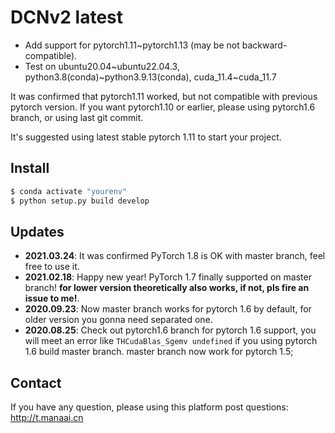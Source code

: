 # DCNv2 latest

- Add support for pytorch1.11~pytorch1.13 (may be not backward-compatible). 
- Test on ubuntu20.04~ubuntu22.04.3, python3.8(conda)~python3.9.13(conda), cuda_11.4~cuda_11.7

It was confirmed that pytorch1.11 worked, but not compatible with previous pytorch version. If you want pytorch1.10 or earlier, please using pytorch1.6 branch, or using last git commit.

It's suggested using latest stable pytorch 1.11 to start your project.


## Install

```bash
$ conda activate "yourenv"
$ python setup.py build develop
```

## Updates

- **2021.03.24**: It was confirmed PyTorch 1.8 is OK with master branch, feel free to use it.
- **2021.02.18**: Happy new year! PyTorch 1.7 finally supported on master branch! **for lower version theoretically also works, if not, pls fire an issue to me!**.
- **2020.09.23**: Now master branch works for pytorch 1.6 by default, for older version you gonna need separated one.
- **2020.08.25**: Check out pytorch1.6 branch for pytorch 1.6 support, you will meet an error like `THCudaBlas_Sgemv undefined` if you using pytorch 1.6 build master branch. master branch now work for pytorch 1.5;

## Contact

If you have any question, please using this platform post questions: http://t.manaai.cn
